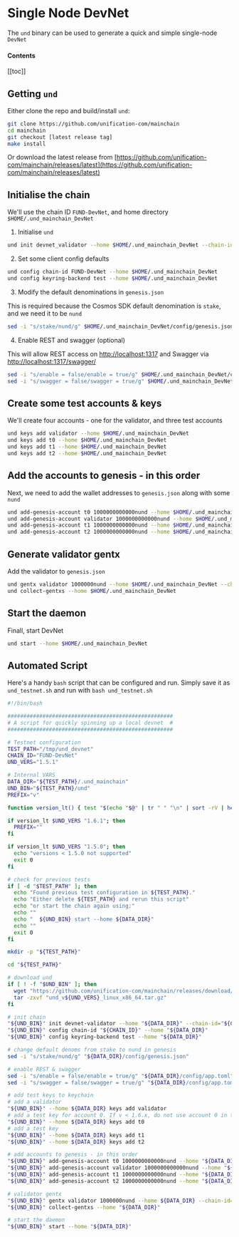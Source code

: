 # Single Node DevNet

The `und` binary can be used to generate a quick and simple single-node `DevNet`

#### Contents

[[toc]]

## Getting `und`

Either clone the repo and build/install `und`:

```bash
git clone https://github.com/unification-com/mainchain
cd mainchain
git checkout [latest release tag]
make install
```

Or download the latest release from 
[https://github.com/unification-com/mainchain/releases/latest](https://github.com/unification-com/mainchain/releases/latest)

## Initialise the chain

We'll use the chain ID `FUND-DevNet`, and home directory `$HOME/.und_mainchain_DevNet`

1. Initialise `und`

```bash
und init devnet_validator --home $HOME/.und_mainchain_DevNet --chain-id FUND-DevNet
```

2. Set some client config defaults

```bash
und config chain-id FUND-DevNet --home $HOME/.und_mainchain_DevNet
und config keyring-backend test --home $HOME/.und_mainchain_DevNet
```

3. Modify the default denominations in `genesis.json`

This is required because the Cosmos SDK default denomination is `stake`, and we need it to be `nund`

```bash
sed -i "s/stake/nund/g" $HOME/.und_mainchain_DevNet/config/genesis.json
```

4. Enable REST and swagger (optional)

This will allow REST access on [http://localhost:1317](http://localhost:1317) and Swagger 
via [http://localhost:1317/swagger/](http://localhost:1317/swagger/)

```bash
sed -i "s/enable = false/enable = true/g" $HOME/.und_mainchain_DevNet/config/app.toml
sed -i "s/swagger = false/swagger = true/g" $HOME/.und_mainchain_DevNet/config/app.toml
```

## Create some test accounts & keys

We'll create four accounts - one for the validator, and three test accounts

```bash
und keys add validator --home $HOME/.und_mainchain_DevNet
und keys add t0 --home $HOME/.und_mainchain_DevNet
und keys add t1 --home $HOME/.und_mainchain_DevNet
und keys add t2 --home $HOME/.und_mainchain_DevNet
```

## Add the accounts to genesis - in this order

Next, we need to add the wallet addresses to `genesis.json` along with some `nund`

```bash
und add-genesis-account t0 1000000000000nund --home $HOME/.und_mainchain_DevNet --keyring-backend test
und add-genesis-account validator 1000000000000nund --home $HOME/.und_mainchain_DevNet --keyring-backend test
und add-genesis-account t1 1000000000000nund --home $HOME/.und_mainchain_DevNet --keyring-backend test
und add-genesis-account t2 1000000000000nund --home $HOME/.und_mainchain_DevNet --keyring-backend test
```

## Generate validator gentx

Add the validator to `genesis.json`

```bash
und gentx validator 1000000nund --home $HOME/.und_mainchain_DevNet --chain-id FUND-DevNet
und collect-gentxs --home $HOME/.und_mainchain_DevNet
```

## Start the daemon

Finall, start DevNet

```bash
und start --home $HOME/.und_mainchain_DevNet
```

## Automated Script

Here's a handy `bash` script that can be configured and run. Simply save it as `und_testnet.sh` and run
with `bash und_testnet.sh`

```bash
#!/bin/bash

####################################################
# A script for quickly spinning up a local devnet  #
####################################################

# Testnet configuration
TEST_PATH="/tmp/und_devnet"
CHAIN_ID="FUND-DevNet"
UND_VERS="1.5.1"

# Internal VARS
DATA_DIR="${TEST_PATH}/.und_mainchain"
UND_BIN="${TEST_PATH}/und"
PREFIX="v"

function version_lt() { test "$(echo "$@" | tr " " "\n" | sort -rV | head -n 1)" != "$1"; }

if version_lt $UND_VERS "1.6.1"; then
  PREFIX=""
fi

if version_lt $UND_VERS "1.5.0"; then
  echo "versions < 1.5.0 not supported"
  exit 0
fi

# check for previous tests
if [ -d "$TEST_PATH" ]; then
  echo "Found previous test configuration in ${TEST_PATH}."
  echo "Either delete ${TEST_PATH} and rerun this script"
  echo "or start the chain again using:"
  echo ""
  echo "  ${UND_BIN} start --home ${DATA_DIR}"
  echo ""
  exit 0
fi

mkdir -p "${TEST_PATH}"

cd "${TEST_PATH}"

# download und
if [ ! -f "$UND_BIN" ]; then
  wget "https://github.com/unification-com/mainchain/releases/download/${PREFIX}${UND_VERS}/und_v${UND_VERS}_linux_x86_64.tar.gz"
  tar -zxvf "und_v${UND_VERS}_linux_x86_64.tar.gz"
fi

# init chain
"${UND_BIN}" init devnet-validator --home "${DATA_DIR}" --chain-id="${CHAIN_ID}"
"${UND_BIN}" config chain-id "${CHAIN_ID}" --home "${DATA_DIR}"
"${UND_BIN}" config keyring-backend test --home "${DATA_DIR}"

# change default denoms from stake to nund in genesis
sed -i "s/stake/nund/g" "${DATA_DIR}/config/genesis.json"

# enable REST & swagger
sed -i "s/enable = false/enable = true/g" "${DATA_DIR}/config/app.toml"
sed -i "s/swagger = false/swagger = true/g" "${DATA_DIR}/config/app.toml"

# add test keys to keychain
# add a validator
"${UND_BIN}" --home ${DATA_DIR} keys add validator
# add a test key for account 0. If v < 1.6.x, do not use account 0 in testing.
"${UND_BIN}" --home ${DATA_DIR} keys add t0
# add a test key
"${UND_BIN}" --home ${DATA_DIR} keys add t1
"${UND_BIN}" --home ${DATA_DIR} keys add t2

# add accounts to genesis - in this order
"${UND_BIN}" add-genesis-account t0 1000000000000nund --home "${DATA_DIR}" --keyring-backend test
"${UND_BIN}" add-genesis-account validator 1000000000000nund --home "${DATA_DIR}" --keyring-backend test
"${UND_BIN}" add-genesis-account t1 1000000000000nund --home "${DATA_DIR}" --keyring-backend test
"${UND_BIN}" add-genesis-account t2 1000000000000nund --home "${DATA_DIR}" --keyring-backend test

# validator gentx
"${UND_BIN}" gentx validator 1000000nund --home ${DATA_DIR} --chain-id="${CHAIN_ID}"
"${UND_BIN}" collect-gentxs --home "${DATA_DIR}"

# start the daemon
"${UND_BIN}" start --home "${DATA_DIR}"

```
